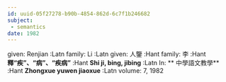 ```yaml
---
id: uuid-05f27278-b90b-4854-862d-6c7f1b246682
subject: 
 - semantics
date: 1982
---
```


given: Renjian :Latn
family: Li :Latn
given: 人鑒 :Hant
family: 李 :Hant
**釋“疾”、“病”、“疾病”** :Hant
**Shi ji, bing, jibing** :Latn
In: 
** 中學語文教學** :Hant
**Zhongxue yuwen jiaoxue** :Latn
volume: 7, 1982